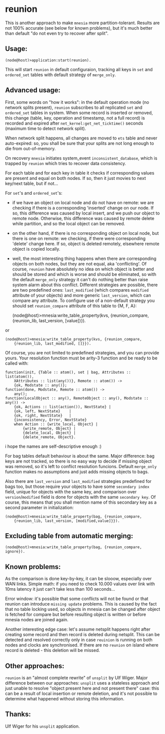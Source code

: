
reunion
=======

This is another approach to make `mnesia` more partition-tolerant. 
Results are not 100% accurate (see below for known problems), but it's much 
better than default "do not even try to recover after split".

Usage:
------

	(node@host)>application:start(reunion).

This will start `reunion` in default configuraion, tracking all keys in
`set` and `ordered_set` tables with default strategy of `merge_only`.

Advanced usage:
---------------

First, some words on "how it works": in the default operation mode (no network
splits present), `reunion` subscribes to all replicated `set` and `ordered_set` 
tables in system. When some record is inserted or removed, this change (table,
key, operation and timestamp, not a full record) is recorded and expired after 
`net_kernel:get_net_ticktime()` seconds (maximum time to detect network split).

When network split happens, all changes are moved to `ets` table and never 
auto-expired: so, you shall be sure that your splits are not long enough to 
die from out-of-memory.

On recovery `mnesia` initiates system_event `inconsistent_database`, which
is trapped by `reunion` which tries to recover data consistency.

For each table and for each key in table it checks if corresponding
values are present and equal on both nodes. If so, then it just movies to 
next key/next table, but if not...

For `set`'s and `ordered_set`'s: 
- if we have an object on local node and do not have on remote: 
we are checking if there is a corresponding 'inserted' change on our node. 
If so, this difference was caused by local insert, and we push our object to 
remote node. Otherwise, this difference was caused by remote delete while 
partition, and so the local object can be removed.
- on the other hand, if there is no corresponding object on local node, but
there is one on remote: we checking, if there were corresponding 'delete'
change here. If so, object is deleted remotely, elsewhere remote object
is copied locally. 
- well, the most interesting thing happens when there are corresponding
objects on both nodes, but they are not equal, aka 'conflicting'. 
Of course, `reunion` have absolutely no idea on which object is better and
should be stored and which is worse and should be eliminated, so with the
default `merge_only` strategy it can't do nothing better than raise 
system alarm about this conflict. Different strategies are possible, 
there are two predefined ones: `last_modified` (which compares `modified`
attribute of your objects) and more generic `last_version`, which can 
compare any attribute. To configure use of a non-default strategy 
you should set `reunion_compare` attribute of this table to {M, F, A}:

	(node@host)>mnesia:write_table_property(kvs, {reunion_compare, 
		{reunion_lib, last_version, [value]}}).

or

	(node@host)>mnesia:write_table_property(kvs, {reunion_compare, 
		{reunion_lib, last_modified, []}}).

Of course, you are not limited to predefined strategies, and you can 
provide yours. Your resolution function must be arity-3 function and 
be ready to be called with: 

	function(init, {Table :: atom(), set | bag, Attributes :: list(atom()), 
		XAttributes :: list(any())}, Remote :: atom()) -> 
		{ok, Modstate :: any()};
	function(done, Modstate, Remote :: atom()) -> 
		any();
	function(LocalObject :: any(), RemoteObject :: any(), Modstate :: any()) -> 
		{ok, Actions :: list(action()), NextState} | 
		{ok, left, NextState}    | 
		{ok, right, NextState}   | 
		{inconsistency, Error, NextState}
		when Action :: {write_local, Object} | 
			{write_remote, Object} | 
			{delete_local, Object} | 
			{delete_remote, Object}.

i hope the names are self-descriptive enough :)

For bag tables default behaviour is about the same. Major difference: bag keys are 
not tracked, so there is no easy way to decide if missing object was removed, so 
it's left to conflict resolution funcions. Default `merge_only` function makes no 
assumptions and just adds missing objects to bags. 

Also there are `last_version` and `last_modified` strategies predefined for bags too, 
but those require your objects to have some `secondary index` field, unique for objects 
with the same key, and comparison over `version`/`modified` field is done for objects
with the same `secondary key`. Of course, this means that you shall mention name of 
this secondary key as a second parameter in initialization:

	(node@host)>mnesia:write_table_property(bag, {reunion_compare, 
		{reunion_lib, last_version, [modified,value]}}).

Excluding table from automatic merging:
---------------------------------------

	(node@host)>mnesia:write_table_property(bag, {reunion_compare, ignore}).

Known problems: 
---------------

As the comparison is done key-by-key, it can be slooow, especially over WAN links.
Simple math: if you need to check 10.000 values over link with 10ms latency it 
just can't take less than 100 seconds... 

Error window: it's possible that some conflicts will not be found or that 
reunion can introduce `missing update` problems. This is caused by the 
fact that no table locking used, so objects in mnesia can be changed 
after object is fetched for compare but before resulting object is 
written or before mnesia nodes are joined again.

Another interesting edge case: let's assume netsplit happens right after
creating some record and then record is deleted during netsplit. This can
be detected and resolved correctly only in case `reuinion` is running on 
both nodes and clocks are synchronised. If there are no `reunion` on 
island where record is deleted - this deletion will be missed.

Other approaches:
-----------------

`reunion` is an "almost complete rewrite" of `unsplit` by Ulf Wiger. 
Major difference between our approaches: `unsplit` uses a stateless 
approach and just unable to resolve "object present here and not present 
there" case: this can be a result of local insertion or remote deletion, 
and it's not possible to determine what happened without storing this information.

Thanks: 
-------

Ulf Wiger for his `unsplit` application. 

